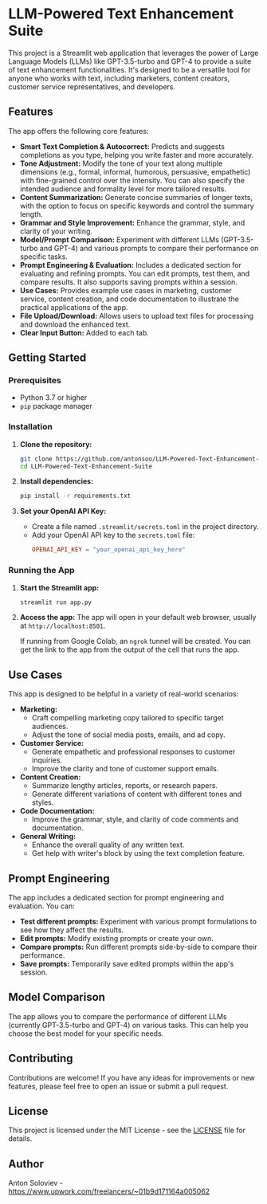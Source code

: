 # LLM-Powered Text Enhancement Suite

This project is a Streamlit web application that leverages the power of Large Language Models (LLMs) like GPT-3.5-turbo and GPT-4 to provide a suite of text enhancement functionalities. It's designed to be a versatile tool for anyone who works with text, including marketers, content creators, customer service representatives, and developers.

## Features

The app offers the following core features:

*   **Smart Text Completion & Autocorrect:**  Predicts and suggests completions as you type, helping you write faster and more accurately.
*   **Tone Adjustment:**  Modify the tone of your text along multiple dimensions (e.g., formal, informal, humorous, persuasive, empathetic) with fine-grained control over the intensity. You can also specify the intended audience and formality level for more tailored results.
*   **Content Summarization:** Generate concise summaries of longer texts, with the option to focus on specific keywords and control the summary length.
*   **Grammar and Style Improvement:** Enhance the grammar, style, and clarity of your writing.
*   **Model/Prompt Comparison:** Experiment with different LLMs (GPT-3.5-turbo and GPT-4) and various prompts to compare their performance on specific tasks.
*   **Prompt Engineering & Evaluation:** Includes a dedicated section for evaluating and refining prompts. You can edit prompts, test them, and compare results. It also supports saving prompts within a session.
*   **Use Cases:** Provides example use cases in marketing, customer service, content creation, and code documentation to illustrate the practical applications of the app.
*   **File Upload/Download:**  Allows users to upload text files for processing and download the enhanced text.
*   **Clear Input Button:** Added to each tab.

## Getting Started

### Prerequisites

*   Python 3.7 or higher
*   `pip` package manager

### Installation

1. **Clone the repository:**

    ```bash
    git clone https://github.com/antonsoo/LLM-Powered-Text-Enhancement-Suite
    cd LLM-Powered-Text-Enhancement-Suite
    ```

2. **Install dependencies:**

    ```bash
    pip install -r requirements.txt
    ```

3. **Set your OpenAI API Key:**
    *   Create a file named `.streamlit/secrets.toml` in the project directory.
    *   Add your OpenAI API key to the `secrets.toml` file:
        ```toml
        OPENAI_API_KEY = "your_openai_api_key_here"
        ```

### Running the App

1. **Start the Streamlit app:**

    ```bash
    streamlit run app.py
    ```

2. **Access the app:**
    The app will open in your default web browser, usually at `http://localhost:8501`.

    If running from Google Colab, an `ngrok` tunnel will be created. You can get the link to the app from the output of the cell that runs the app.

## Use Cases

This app is designed to be helpful in a variety of real-world scenarios:

*   **Marketing:**
    *   Craft compelling marketing copy tailored to specific target audiences.
    *   Adjust the tone of social media posts, emails, and ad copy.
*   **Customer Service:**
    *   Generate empathetic and professional responses to customer inquiries.
    *   Improve the clarity and tone of customer support emails.
*   **Content Creation:**
    *   Summarize lengthy articles, reports, or research papers.
    *   Generate different variations of content with different tones and styles.
*   **Code Documentation:**
    *   Improve the grammar, style, and clarity of code comments and documentation.
*   **General Writing:**
    *   Enhance the overall quality of any written text.
    *   Get help with writer's block by using the text completion feature.

## Prompt Engineering

The app includes a dedicated section for prompt engineering and evaluation. You can:

*   **Test different prompts:** Experiment with various prompt formulations to see how they affect the results.
*   **Edit prompts:** Modify existing prompts or create your own.
*   **Compare prompts:** Run different prompts side-by-side to compare their performance.
*   **Save prompts:** Temporarily save edited prompts within the app's session.

## Model Comparison

The app allows you to compare the performance of different LLMs (currently GPT-3.5-turbo and GPT-4) on various tasks. This can help you choose the best model for your specific needs.

## Contributing

Contributions are welcome! If you have any ideas for improvements or new features, please feel free to open an issue or submit a pull request.

## License

This project is licensed under the MIT License - see the [LICENSE](LICENSE) file for details.

## Author

Anton Soloviev - https://www.upwork.com/freelancers/~01b9d171164a005062
